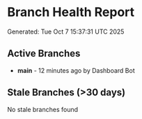 # Branch Health Report
Generated: Tue Oct  7 15:37:31 UTC 2025

## Active Branches
- **main** - 12 minutes ago by Dashboard Bot

## Stale Branches (>30 days)
No stale branches found
